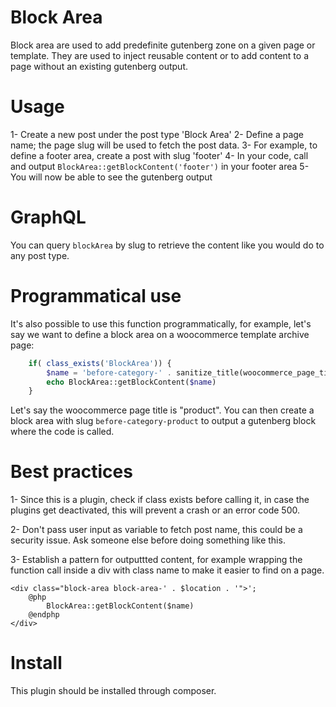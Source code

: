 # Block Area

Block area are used to add predefinite gutenberg zone on a given page or template. They are used to inject reusable content or to add content to a page without an existing gutenberg output.

# Usage

1- Create a new post under the post type 'Block Area'
2- Define a page name; the page slug will be used to fetch the post data.
3- For example, to define a footer area, create a post with slug 'footer'
4- In your code, call and output `BlockArea::getBlockContent('footer')` in your footer area
5- You will now be able to see the gutenberg output

# GraphQL

You can query `blockArea` by slug to retrieve the content like you would do to any post type.

# Programmatical use

It's also possible to use this function programmatically, for example, let's say we want to define a block area on a woocommerce template archive page:

```php
    if( class_exists('BlockArea')) {
        $name = 'before-category-' . sanitize_title(woocommerce_page_title(false));
        echo BlockArea::getBlockContent($name)
    }
```

Let's say the woocommerce page title is "product". You can then create a block area with slug `before-category-product` to output a gutenberg block where the code is called.

# Best practices

1- Since this is a plugin, check if class exists before calling it, in case the plugins get deactivated, this will prevent a crash or an error code 500.

2- Don't pass user input as variable to fetch post name, this could be a security issue. Ask someone else before doing something like this.

3- Establish a pattern for outputtted content, for example wrapping the function call inside a div with class name to make it easier to find on a page.

```
<div class="block-area block-area-' . $location . '">';
    @php
        BlockArea::getBlockContent($name)
    @endphp
</div>
```

# Install

This plugin should be installed through composer.